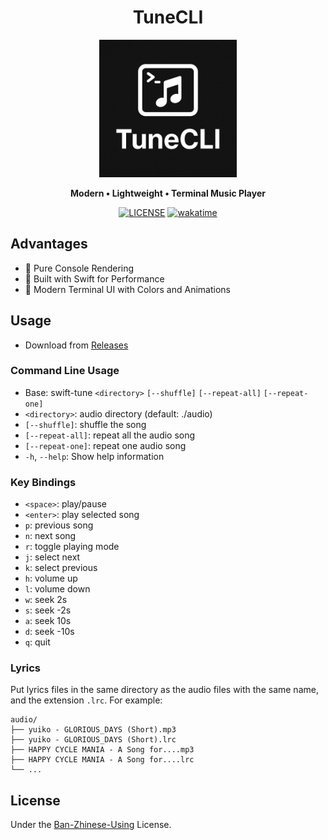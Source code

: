 <!-- markdownlint-disable -->
<div align="center">

# TuneCLI

<img src="Sources/TuneCLI/Resources/tune.png" width="220" />

**Modern • Lightweight • Terminal Music Player**

[![LICENSE](https://camo.githubusercontent.com/d87553428868bc2e0bdd152d9aed86db5e7b58103e53ab409ef735d4b2b454b7/68747470733a2f2f696d672e736869656c64732e696f2f62616467652f6c6963656e73652d4243552d666530303030)](https://github.com/ICEAGENB/ban-zhinese-using/) [![wakatime](https://wakatime.com/badge/user/018dc603-712a-4205-a226-d4c9ccd0d02b/project/a4adb084-769c-42fb-966d-fe74d3b23121.svg)](https://wakatime.com/badge/user/018dc603-712a-4205-a226-d4c9ccd0d02b/project/a4adb084-769c-42fb-966d-fe74d3b23121)

</div>
<!-- markdownlint-enable -->

## Advantages

- 🎵 Pure Console Rendering
- 🚀 Built with Swift for Performance
- 🎨 Modern Terminal UI with Colors and Animations

## Usage

- Download from [Releases](https://github.com/biyuehu/TuneCLI/releases)

### Command Line Usage

- Base: swift-tune `<directory>` `[--shuffle]` `[--repeat-all]` `[--repeat-one]`
- `<directory>`: audio directory (default: ./audio)
- `[--shuffle]`: shuffle the song
- `[--repeat-all]`: repeat all the audio song
- `[--repeat-one]`: repeat one audio song
- `-h`, `--help`: Show help information

### Key Bindings

- `<space>`: play/pause
- `<enter>`: play selected song
- `p`: previous song
- `n`: next song
- `r`: toggle playing mode
- `j`: select next
- `k`: select previous
- `h`: volume up
- `l`: volume down
- `w`: seek 2s
- `s`: seek -2s
- `a`: seek 10s
- `d`: seek -10s
- `q`: quit

### Lyrics

Put lyrics files in the same directory as the audio files with the same name, and the extension `.lrc`. For example:

```text
audio/
├── yuiko - GLORIOUS_DAYS (Short).mp3
├── yuiko - GLORIOUS_DAYS (Short).lrc
├── HAPPY CYCLE MANIA - A Song for....mp3
├── HAPPY CYCLE MANIA - A Song for....lrc
└── ...
```

## License

Under the [Ban-Zhinese-Using](https://github.com/ICEAGENB/ban-zhinese-using) License.
